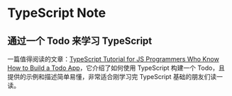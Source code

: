 # TypeScript Note

## 通过一个 Todo 来学习 TypeScript

一篇值得阅读的文章：[TypeScript Tutorial for JS Programmers Who Know How to Build a Todo App](https://ts.chibicode.com/todo/)，它介绍了如何使用 TypeScript 构建一个 Todo，且提供的示例和描述简单易懂，非常适合刚学习完 TypeScript 基础的朋友们读一读。
